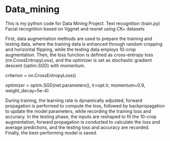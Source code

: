 # Data_mining

This is my python code for Data Mining Project.
Text recognition (train.py)
Facial recognition based on Vggnet and resnet using CK+ datasets

First, data augmentation methods are used to prepare the training and testing data, where the training data is enhanced through random cropping and horizontal flipping, while the testing data employs 10-crop augmentation. Then, the loss function is defined as cross-entropy loss (nn.CrossEntropyLoss), and the optimizer is set as stochastic gradient descent (optim.SGD) with momentum.

criterion = nn.CrossEntropyLoss()

optimizer = optim.SGD(net.parameters(), lr=opt.lr, momentum=0.9, weight_decay=5e-4)

During training, the learning rate is dynamically adjusted, forward propagation is performed to compute the loss, followed by backpropagation to update the model parameters, while recording the training loss and accuracy. In the testing phase, the inputs are reshaped to fit the 10-crop augmentation, forward propagation is conducted to calculate the loss and average predictions, and the testing loss and accuracy are recorded. Finally, the best-performing model is saved.
